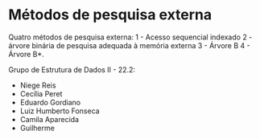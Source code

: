 # Métodos de pesquisa externa 

Quatro métodos de pesquisa externa: 
1 - Acesso sequencial indexado
2 - árvore binária de pesquisa adequada à memória externa
3 - Árvore B
4 - Árvore B*.

Grupo de Estrutura de Dados II - 22.2: 
- Niege Reis
- Cecília Peret
- Eduardo Gordiano
- Luiz Humberto Fonseca
- Camila Aparecida
- Guilherme